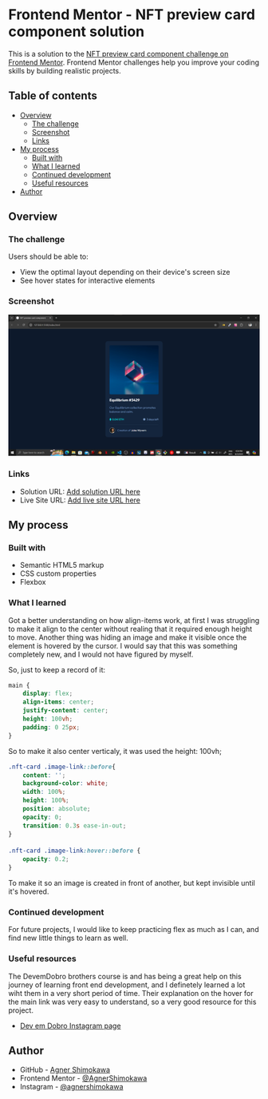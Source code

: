 # Frontend Mentor - NFT preview card component solution

This is a solution to the [NFT preview card component challenge on Frontend Mentor](https://www.frontendmentor.io/challenges/nft-preview-card-component-SbdUL_w0U). Frontend Mentor challenges help you improve your coding skills by building realistic projects. 

## Table of contents

- [Overview](#overview)
  - [The challenge](#the-challenge)
  - [Screenshot](#screenshot)
  - [Links](#links)
- [My process](#my-process)
  - [Built with](#built-with)
  - [What I learned](#what-i-learned)
  - [Continued development](#continued-development)
  - [Useful resources](#useful-resources)
- [Author](#author)

## Overview

### The challenge

Users should be able to:

- View the optimal layout depending on their device's screen size
- See hover states for interactive elements

### Screenshot

![](./src/Design/image.png)


### Links

- Solution URL: [Add solution URL here](https://your-solution-url.com)
- Live Site URL: [Add live site URL here](https://your-live-site-url.com)

## My process

### Built with

- Semantic HTML5 markup
- CSS custom properties
- Flexbox

### What I learned

Got a better understanding on how align-items work, at first I was struggling to make it align to the center without realing that it required enough height to move.
Another thing was hiding an image and make it visible once the element is hovered by the cursor. I would say that this was something completely new, and I would not have figured by myself.

So, just to keep a record of it:

```css
main {
    display: flex;
    align-items: center;
    justify-content: center;
    height: 100vh;
    padding: 0 25px;
}
```

So to make it also center verticaly, it was used the height: 100vh;

```css
.nft-card .image-link::before{
    content: '';
    background-color: white;
    width: 100%;
    height: 100%;
    position: absolute;
    opacity: 0;
    transition: 0.3s ease-in-out;
}

.nft-card .image-link:hover::before {
    opacity: 0.2;
}
```

To make it so an image is created in front of another, but kept invisible until it's hovered.

### Continued development

For future projects, I would like to keep practicing flex as much as I can, and find new little things to learn as well.

### Useful resources

The DevemDobro brothers course is and has being a great help on this journey of learning front end development, and I definetely learned a lot wiht them in a very short period of time. Their explanation on the hover for the main link was very easy to understand, so a very good resource for this project.
- [Dev em Dobro Instagram page](https://www.instagram.com/devemdobro/) 

## Author

- GitHub - [Agner Shimokawa](https://github.com/AgnerShimokawa)
- Frontend Mentor - [@AgnerShimokawa](https://www.frontendmentor.io/profile/AgnerShimokawa)
- Instagram - [@agnershimokawa](https://www.instagram.com/AgnerShimokawa/)
